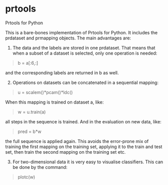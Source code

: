 # prtools
Prtools for Python

This is a bare-bones implementation of Prtools for Python. It includes the 
prdataset and prmapping objects. The main advantages are:
1. The data and the labels are stored in one prdataset. That means that when
a subset of a dataset is selected, only one operation is needed:

> b = a[:6,:]

and the corresponding labels are returned in b as well.

2. Operations on datasets can be concatenated in a sequential mapping:

> u = scalem()*pcam()*ldc()

When this mapping is trained on dataset a, like:

> w = u.train(a)

all steps in the sequence is trained. And in the evaluation on new data, like:

> pred = b*w

the full sequence is applied again. This avoids the error-prone mix of training
the first mapping on the training set, applying it to the train and test set,
then train the second mapping on the training set etc.

3. For two-dimensional data it is very easy to visualise classifiers. This can
be done by the command:

> plotc(w)




